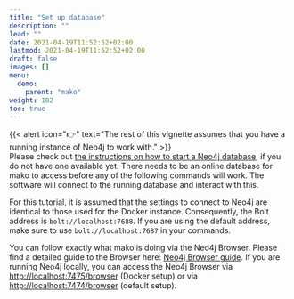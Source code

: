 ```yaml
---
title: "Set up database"
description: ""
lead: ""
date: 2021-04-19T11:52:52+02:00
lastmod: 2021-04-19T11:52:52+02:00
draft: false
images: []
menu: 
  demo:
    parent: "mako"
weight: 102
toc: true
---
```


{{< alert icon="👉" text="The rest of this vignette assumes that you have a running instance of Neo4j to work with." >}}
<br>
Please check out <a  href="/../neo4j/introduction/intro/">the instructions on how to start a Neo4j database</a>, if you do not have one available yet. There needs to be an online database for mako to access before any of the following commands will work. The software will connect to the running database and interact with this. 

For this tutorial, it is assumed that the settings to connect to Neo4j are identical to those used for the Docker instance. Consequently, the Bolt address is <code>bolt://localhost:7688</code>. If you are using the default address, make sure to use <code>bolt://localhost:7687</code> in your commands. 

You can follow exactly what mako is doing via the Neo4j Browser. Please find a detailed guide to the Browser here: <a href="https://neo4j.com/developer/neo4j-browser/">Neo4j Browser guide</a>. If you are running Neo4j locally, you can access the Neo4j Browser via <a href="http://localhost:7475/browser">http://localhost:7475/browser</a> (Docker setup) or via <a href="http://localhost:7474/browser">http://localhost:7474/browser</a> (default setup). 